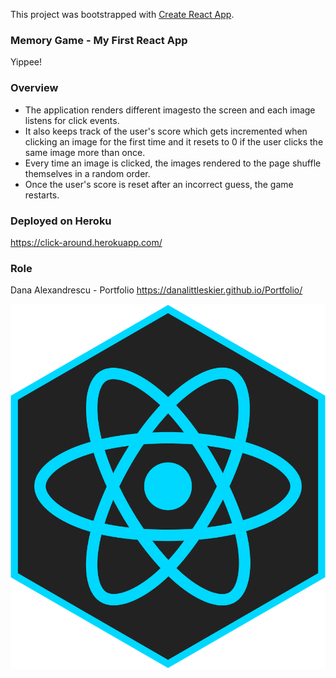 This project was bootstrapped with [Create React App](https://github.com/facebook/create-react-app).

### Memory Game - My First React App

Yippee!

### Overview
* The application renders different imagesto the screen and each image listens for click events.
* It also keeps track of the user's score which gets incremented when clicking an image for the first time and it resets to 0 if the user clicks the same image more than once.
* Every time an image is clicked, the images rendered to the page shuffle themselves in a random order.
* Once the user's score is reset after an incorrect guess, the game restarts.

### Deployed on Heroku

https://click-around.herokuapp.com/

### Role

Dana Alexandrescu -
Portfolio https://danalittleskier.github.io/Portfolio/

![React](/public/react-icon.jpg "React Icon")